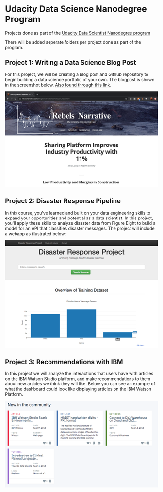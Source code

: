 # Udacity Data Science Nanodegree Program
Projects done as part of the [Udacity Data Scientist Nanodegree program](https://www.udacity.com/course/data-scientist-nanodegree--nd025)


There will be added seperate folders per project done as part of the program.

## Project 1: Writing a Data Science Blog Post

For this project, we will be creating a blog post and Github repository to begin building a data science portfolio of your own. The blogpost is shown in the screenshot below. [Also found through this link](https://www.rebelsnarrative.com/blog/construction/airbnb_for_machinery).

![blogpost screenshot](/img/blogpost.png)

## Project 2: Disaster Response Pipeline

In this course, you've learned and built on your data engineering skills to expand your opportunities and potential as a data scientist. In this project, you'll apply these skills to analyze disaster data from Figure Eight to build a model for an API that classifies disaster messages. The project will include a webapp as illustrated below;

![webapp screenshot](/img/disaster-response-project2.png)

## Project 3: Recommendations with IBM

In this project we will analyze the interactions that users have with articles on the IBM Watson Studio platform, and make recommendations to them about new articles we think they will like. Below you can see an example of what the dashboard could look like displaying articles on the IBM Watson Platform.

![articles screenshot](/img/ibm_project.png)
